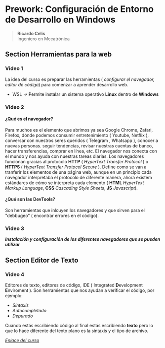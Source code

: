 # Prework: Configuración de Entorno de Desarrollo en Windows
> **Ricardo Celis**  
> Ingeniero en Mecatrónica
## Section Herramientas para la web
### Video 1
La idea del curso es preparar las herramientas ( *configurar el navegador, editor de código*) para comenzar a aprender desarrollo web.

- WSL -> Permite instalar un sistema operativo **Linux** dentro de **Windows**

### Video 2
#### ¿Qué es el navegador?
Para muchos es el elemento que abrimos ya sea Google Chrome, Zafari, Firefox, dónde podemos consumir entretenimiento ( Youtube, Netflix ), conversar con nuestros seres queridos ( Telegram , Whatsapp ), conocer a nuevas personas. seguir tendencias, revisar nuestras cuentas de banco, hacer transferencias, comprar en línea, etc. El navegador nos conecta con el mundo y nos ayuda con nuestras tareas diarias.
Los navegadores funcionan gracias al protocolo **HTTP** ( *HyperText Transfer Protocol* ) o **HTTPS** ( *HyperText Transfer Protocol Secure* ). Define como se van a tranferir los elementos de una página web, aunque en un principio cada navegador interpretaba el protocolo de diferente manera, ahora existem estándares de cómo se interpreta cada elemento ( **HTML** *HyperText Markup Language*, **CSS** *Cascading Style Sheets*, **JS** *Javascript*).
#### ¿Qué son las **DevTools**?
Son herramientas que inlcuyen los navegadores y que sirven para el "debbugeo" ( encontrar errores en el código).

### Video 3
***Instalación y configuración de los diferentes navegadores que se pueden utilizar***

## Section Editor de Texto
### Video 4
Editores de texto, editores de código, IDE ( **I**ntegrated **D**evelopment **E**nviroment ). Son herramientas que nos ayudan a verificar el código, por ejemplo:
- *Sintaxis*
- *Autocompletado*
- *Depurado*

Cuando estás escribiendo código al final estás escribiendo **texto** pero lo que lo hace diferente del texto plano es la sintaxis y el tipo de archivo.

[_Enlace del curso_](https://platzi.com/clases/prework-windows/) 